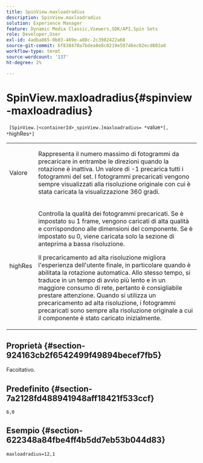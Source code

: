 ```yaml
---
title: SpinView.maxloadradius
description: SpinView.maxloadradius
solution: Experience Manager
feature: Dynamic Media Classic,Viewers,SDK/API,Spin Sets
role: Developer,User
exl-id: 4adba865-0b03-469e-a88c-2c3982422a68
source-git-commit: 6f838470a7bdea8e8c0219e59746ec82ecd802a8
workflow-type: tm+mt
source-wordcount: '137'
ht-degree: 2%

---
```


# SpinView.maxloadradius{#spinview-maxloadradius}

` [SpinView.|<containerId>_spinView.]maxloadradius= *`value`*[, *`highRes`*]`

<table id="table_49FFD1BC53B846F09A6D214BC8C5C3FE"> 
 <tbody> 
  <tr> 
   <td colname="col1"> <p> Valore <span class="codeph"><span class="varname"></span></span> </p> </td> 
   <td colname="col2"> <p> Rappresenta il numero massimo di fotogrammi da precaricare in entrambe le direzioni quando la rotazione è inattiva. Un valore di <span class="codeph"> -1</span> precarica tutti i fotogrammi del set. I fotogrammi precaricati vengono sempre visualizzati alla risoluzione originale con cui è stata caricata la visualizzazione 360 gradi. </p> </td> 
  </tr> 
  <tr> 
   <td colname="col1"> <p><span class="codeph"><span class="varname"> highRes</span></span> </p> </td> 
   <td colname="col2"> <p> Controlla la qualità dei fotogrammi precaricati. Se è impostato su <span class="codeph"> 1</span> frame, vengono caricati di alta qualità e corrispondono alle dimensioni del componente. Se è impostato su <span class="codeph"> 0</span>, viene caricata solo la sezione di anteprima a bassa risoluzione. </p> <p>Il precaricamento ad alta risoluzione migliora l'esperienza dell'utente finale, in particolare quando è abilitata la rotazione automatica. Allo stesso tempo, si traduce in un tempo di avvio più lento e in un maggiore consumo di rete, pertanto è consigliabile prestare attenzione. Quando si utilizza un precaricamento ad alta risoluzione, i fotogrammi precaricati sono sempre alla risoluzione originale a cui il componente è stato caricato inizialmente. </p> </td> 
  </tr> 
 </tbody> 
</table>

## Proprietà {#section-924163cb2f6542499f49894becef7fb5}

Facoltativo.

## Predefinito {#section-7a2128fd488941948aff18421f533ccf}

`6,0`

## Esempio {#section-622348a84fbe4ff4b5dd7eb53b044d83}

`maxloadradius=12,1`
